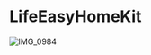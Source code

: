 # LifeEasyHomeKit
![IMG_0984](https://user-images.githubusercontent.com/40867508/87065537-c9507980-c22e-11ea-84ce-0145d047d60e.PNG)

